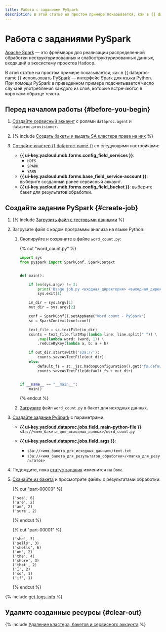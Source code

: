 ```yaml
---
title: Работа с заданиями PySpark
description: В этой статье на простом примере показывается, как в {{ dataproc-name }} использовать PySpark — интерфейс Spark для языка Python.
---
```


# Работа с заданиями PySpark

[Apache Spark](https://spark.apache.org/) — это фреймворк для реализации распределенной обработки неструктурированных и слабоструктурированных данных, входящий в экосистему проектов Hadoop.

В этой статье на простом примере показывается, как в {{ dataproc-name }} использовать [PySpark](https://spark.apache.org/docs/latest/api/python/) — интерфейс Spark для языка Python. При помощи PySpark в приведенном примере подсчитывается число случаев употребления каждого из слов, которые встречаются в коротком образце текста.

## Перед началом работы {#before-you-begin}

1. [Создайте сервисный аккаунт](../../iam/operations/sa/create.md) с ролями `dataproc.agent` и `dataproc.provisioner`.

1. {% include [Создать бакеты и выдать SA кластера права на них](../../_includes/data-processing/tutorials/basic-before-buckets.md) %}

1. [Создайте кластер {{ dataproc-name }}](../operations/cluster-create.md) со следующими настройками:

    * **{{ ui-key.yacloud.mdb.forms.config_field_services }}**:
        * `HDFS`
        * `SPARK`
        * `YARN`
    * **{{ ui-key.yacloud.mdb.forms.base_field_service-account }}**: выберите созданный ранее сервисный аккаунт.
    * **{{ ui-key.yacloud.mdb.forms.config_field_bucket }}**: выберите бакет для результатов обработки.

## Создайте задание PySpark {#create-job}

1. {% include [Загрузить файл с тестовыми данными](../../_includes/data-processing/tutorials/sample-txt.md) %}

1. Загрузите файл с кодом программы анализа на языке Python:

    1. Скопируйте и сохраните в файле `word_count.py`:


        {% cut "word_count.py" %}

        ```python
        import sys
        from pyspark import SparkConf, SparkContext


        def main():

            if len(sys.argv) != 3:
                print('Usage job.py <входная_директория> <выходная_директория>')
                sys.exit(1)

            in_dir = sys.argv[1]
            out_dir = sys.argv[2]

            conf = SparkConf().setAppName("Word count - PySpark")
            sc = SparkContext(conf=conf)

            text_file = sc.textFile(in_dir)
            counts = text_file.flatMap(lambda line: line.split(" ")) \
                .map(lambda word: (word, 1)) \
                .reduceByKey(lambda a, b: a + b)

            if out_dir.startswith('s3a://'):
                counts.saveAsTextFile(out_dir) 
            else:
                default_fs = sc._jsc.hadoopConfiguration().get('fs.defaultFS')
                counts.saveAsTextFile(default_fs + out_dir)


        if __name__ == "__main__":
            main()
        ```

        {% endcut %}

    1. [Загрузите](../../../storage/operations/objects/upload) файл `word_count.py` в бакет для исходных данных.

1. [Создайте задание PySpark](../operations/jobs-pyspark#create) с параметрами:

    * **{{ ui-key.yacloud.dataproc.jobs.field_main-python-file }}**: `s3a://<имя_бакета_для_исходных_данных>/word_count.py`
    * **{{ ui-key.yacloud.dataproc.jobs.field_args }}**:

        * `s3a://<имя_бакета_для_исходных_данных>/text.txt`
        * `s3a://<имя_бакета_для_результатов_обработки>/<папка_для_результатов>`

1. Подождите, пока [статус задания](../operations/jobs-pyspark.md#get-info) изменится на `Done`.

1. [Скачайте из бакета](../../storage/operations/objects/download.md) и просмотрите файлы с результатами обработки:

    {% cut "part-00000" %}

    ```text
    ('sea', 6)
    ('are', 2)
    ('am', 2)
    ('sure', 2)
    ```

    {% endcut %}

    {% cut "part-00001" %}

    ```text
    ('she', 3)
    ('sells', 3)
    ('shells', 6)
    ('on', 2)
    ('the', 4)
    ('shore', 3)
    ('that', 2)
    ('I', 2)
    ('so', 1)
    ('if', 1)
    ```

    {% endcut %}

{% include [get-logs-info](../../_includes/data-processing/note-info-get-logs.md) %}

## Удалите созданные ресурсы {#clear-out}

{% include [Удаление кластера, бакетов и сервисного аккаунта](../../_includes/data-processing/tutorials/basic-clear-out.md) %}
